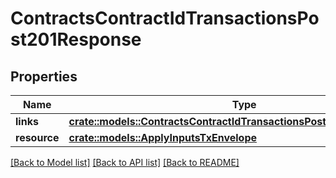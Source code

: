 # ContractsContractIdTransactionsPost201Response

## Properties

Name | Type | Description | Notes
------------ | ------------- | ------------- | -------------
**links** | [**crate::models::ContractsContractIdTransactionsPost201ResponseLinks**](_contracts__contractId__transactions_post_201_response_links.md) |  | 
**resource** | [**crate::models::ApplyInputsTxEnvelope**](ApplyInputsTxEnvelope.md) |  | 

[[Back to Model list]](../README.md#documentation-for-models) [[Back to API list]](../README.md#documentation-for-api-endpoints) [[Back to README]](../README.md)


